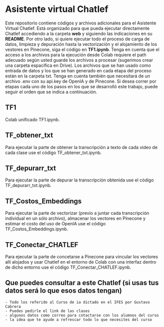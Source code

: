 

# Asistente virtual Chatlef
Este repositorio contiene códigos y archivos adicionales para el Asistente Virtual Chatlef. Está organizado para que pueda ejecutar directamente Chatlef accediendo a la carpeta **web** y siguiendo las indicaciones en su **README**. Por otro lado, si quiere ejecutar todo el proceso de carga de datos, limpieza y depuración hasta la vectorización y el alojamiento de los vestores en Pinecone, siga el código en **TF1.ipynb**. Tenga en cuenta que el acceso a los archivos para la ejecución desde Colab requiere el path adecuado según usted guarde los archivos a procesar (sugerimos crear una carpeta espacífica en Drive). Los archivos que se han usado como entrada de datos y los que se han generado en cada etapa del proceso están en la carpeta txt. Tenga en cuenta también que necesitará de un archivo .env con su api.key de OpenIA y de Pinecone. Si desea correr por etapas cada uno de los pasos en los que se desarrolló este trabajo, puede seguir el orden que se indica a continuación.


 ## TF1
 Colab unificado TF1.ipynb.
 ## TF_obtener_txt
Para ejecutar la parte de obtener la transcripción a texto de cada video de cada clase use el código  TF_obtener_txt.ipynb.


## TF_depurarr_txt
Para ejecutar la parte de depurar la transcripción obtenida use el código  TF_depurarr_txt.ipynb.


## TF_Costos_Embeddings
Para ejecutar la parte de vectorizar (previo a juntar cada transcripción individual en un sólo archivo), almacenar los vectores en Pinecone y estimar el costo del uso de OpenIA use el código  TF_Costos_Embeddings.ipynb.


## TF_Conectar_CHATLEF
Para ejecutar la parte de concetarse a Pinecone para vincular los vectores allí alojados y usar Chatlef en el entorno de Colab con una interfaz dentro de dicho entorno use el código  TF_Conectar_CHATLEF.ipynb.


## Que puedes consultar a este Chatlef (si usas tus datos será lo que esos datos tengan)
	- Todo los referido al Curso de ia dictado en el IFES por Gustavo Cabrera
	- Puedes pedirle el link de las clases
	- algunos datos como correo para cotactarse con los alumnos del curso
    - la idea que te ayude a refrescar todo lo que necesites del curso

